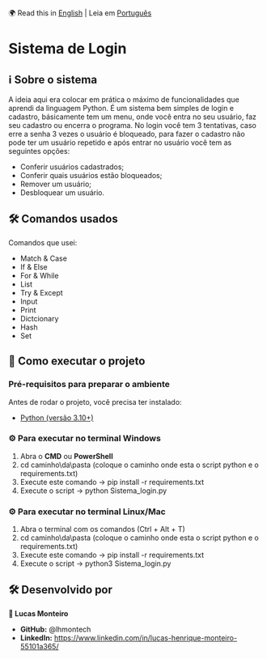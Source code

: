 🌍 Read this in [English](README.md) | Leia em [Português](README.pt.md)

# Sistema de Login

## ℹ️ Sobre o sistema
A ideia aqui era colocar em prática o máximo de funcionalidades que aprendi da linguagem Python. É um sistema bem simples de login e cadastro, básicamente tem um menu, onde você entra no seu usuário, 
faz seu cadastro ou encerra o programa. No login você tem 3 tentativas, caso erre a senha 3 vezes o usuário é bloqueado, para fazer o cadastro não pode ter um usuário repetido e após entrar no usuário
você tem as seguintes opções:
- Conferir usuários cadastrados;
- Conferir quais usuários estão bloqueados;
- Remover um usuário;
- Desbloquear um usuário.

## 🛠️ Comandos usados

Comandos que usei:    
- Match & Case
- If & Else
- For & While
- List
- Try & Except
- Input
- Print
- Dictcionary
- Hash
- Set

## 🚀 Como executar o projeto

### Pré-requisitos para preparar o ambiente
Antes de rodar o projeto, você precisa ter instalado:
- [Python (versão 3.10+)](https://www.python.org/downloads/)

### ⚙️ Para executar no terminal Windows
1. Abra o **CMD** ou **PowerShell**
2. cd caminho\da\pasta (coloque o caminho onde esta o script python e o requirements.txt)
3. Execute este comando -> pip install -r requirements.txt
4. Execute o script -> python Sistema_login.py

### ⚙️ Para executar no terminal Linux/Mac
1. Abra o terminal com os comandos (Ctrl + Alt + T)
2. cd caminho\da\pasta (coloque o caminho onde esta o script python e o requirements.txt)
3. Execute este comando -> pip install -r requirements.txt
4. Execute o script -> python3 Sistema_login.py

## 🛠️ Desenvolvido por

**👤 Lucas Monteiro**

- **GitHub:** @lhmontech
- **LinkedIn:** https://www.linkedin.com/in/lucas-henrique-monteiro-55101a365/
